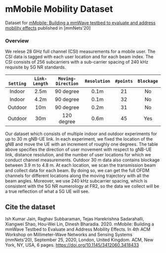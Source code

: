 # mMobile Mobility Dataset
Dataset for [mMobile: Building a mmWave testbed to evaluate and address mobility effects](https://wcsng.ucsd.edu/mmobile/) published in [mmNets'20]

### Overview
We relese 28 GHz full channel (CSI) measurements for a mobile user. The CSI data is tagged with each user location and for each beam index. The CSI consists of 256 subcarriers with a sub-carrier spacing of 240 kHz requisite by 5G NR standards. 

|` Setting`   | `Link-Length` | `Moving-Direction` | `Resolution` | `#points` | `Blockage `     |
|:---------:|:-----:|:---------:|:-------:|:-------:|:------------:|
| Indoor  | 2\.5m   | 90 degree    | 0\.1m   | 21      | No |
| Indoor  | 4\.2m   | 90 degree   | 0\.1m   | 32      | No |
| Outdoor | 10m     | 90 degree   | 0\.2m   | 31      | No |
| Outdoor | 30m     | 120 degree   | 0\.6m   | 45      | Yes |


Our dataset which consists of multiple indoor and outdoor experiments for up to 30 m gNB-UE link. In each experiment, we fixed the location of the gNB and move the UE with an increment of roughly one degrees. The table above specifies the direction of user movement with respect to gNB-UE link, distance resolution, and the number of user locations for which we conduct channel measurements. Outdoor 30 m data also contains blockage between 3.9 m to 4.8 m. At each location, we scan the transmission beam and collect data for each beam. By doing so, we can get the full OFDM channels for different locations along the moving trajectory with all the beam angles. Moreover, we use 240 kHz subcarrier spacing, which is consistent with the 5G NR numerology at FR2, so the data we collect will be a true reflection of what a 5G UE will see. 

## Cite the dataset 
Ish Kumar Jain, Raghav Subbaraman, Tejas Harekrishna Sadarahalli, Xiangwei Shao, Hou-Wei Lin, Dinesh Bharadia. 2020. mMobile: Building a
mmWave Testbed to Evaluate and Address Mobility Effects. In 4th ACM
Workshop on Millimeter-Wave Networks and Sensing Systems (mmNets’20),
September 25, 2020, London, United Kingdom. ACM, New York, NY, USA,
6 pages. https://doi.org/10.1145/3412060.3418433


